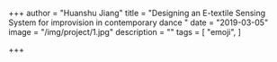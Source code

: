 +++
author = "Huanshu Jiang"
title = "Designing an E-textile Sensing System for improvision in contemporary dance "
date = "2019-03-05"
image = "/img/project/1.jpg"
description = ""
tags = [
    "emoji",
]

+++
